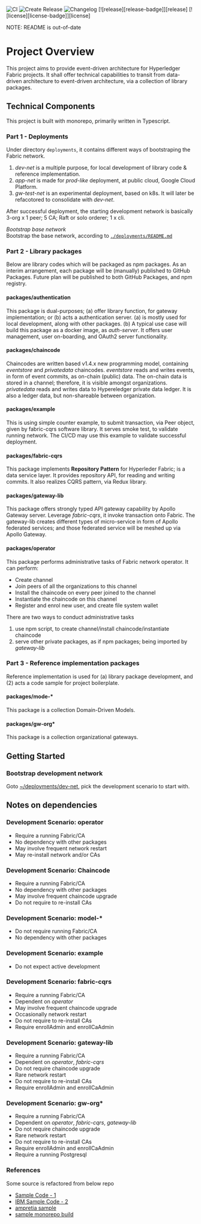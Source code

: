 ![CI](https://github.com/rtang03/open-platform-dlt/workflows/CI/badge.svg?branch=master)
![Create Release](https://github.com/rtang03/fabric-es/workflows/Create%20Release/badge.svg)
![Changelog](https://github.com/rtang03/fabric-es/workflows/Changelog/badge.svg)
[![release][release-badge]][release]
[![license][license-badge]][license]

NOTE: README is out-of-date

# Project Overview

This project aims to provide event-driven architecture for Hyperledger Fabric projects. It shall offer technical capabilities
to transit from data-driven architecture to event-driven architecture, via a collection of library packages.

## Technical Components

This project is built with monorepo, primarily written in Typescript.

### Part 1 - Deployments

Under directory `deployments`, it contains different ways of bootstraping the Fabric network.

1. _dev-net_ is a multiple purpose, for local development of library code & reference implementation.
2. _app-net_ is made for _prod-like_ deployment, at public cloud, Google Cloud Platform.
3. _gw-test-net_ is an experimental deployment, based on k8s. It will later be refacotored to consolidate with _dev-net_.

After successful deployment, the starting development network is basically 3-org x 1 peer; 5 CA; Raft or solo orderer; 1 x cli.

_Bootstrap base network_  
Bootstrap the base network, according to [`./deployments/README.md`](deployments/README.md)

### Part 2 - Library packages

Below are library codes which will be packaged as npm packages. As an interim arrangement, each package will be (manually)
published to GitHub Packages. Future plan will be published to both GitHub Packages, and npm registry.

#### packages/authentication

This package is dual-purposes; (a) offer library function, for gateway implementation; or (b) acts a authentication server.
(a) is mostly used for local development, along with other packages. (b) A typical use case will build this package as a
docker image, as _auth-server_. It offers user management, user on-boarding, and OAuth2 server functionality.

#### packages/chaincode

Chaincodes are written based v1.4.x new programming model, containing _eventstore_ and _privatedata_ chaincodes.
_eventstore_ reads and writes events, in form of event commits, as on-chain (public) data. The on-chain data is stored in a
channel; therefore, it is visible amongst organizations. _privatedata_ reads and writes data to Hypereledger private data ledger. It
is also a ledger data, but non-shareable between organization.

#### packages/example

This is using simple counter example, to submit transaction, via Peer object, given by fabric-cqrs software library.
It serves smoke test, to validate running network. The CI/CD may use this example to validate successful deployment.

#### packages/fabric-cqrs

This package implements **Repository Pattern** for Hyperleder Fabric; is a data service layer. It provides repository API, for
reading and writing commits. It also realizes CQRS pattern, via Redux library.

#### packages/gateway-lib

This package offers strongly typed API gateway capability by Apollo Gateway server. Leverage _fabric-cqrs_, it invoke transaction
onto Fabric. The gateway-lib creates different types of micro-service in form of Apollo federated services; and those
federated service will be meshed up via Apollo Gateway.

#### packages/operator

This package performs administrative tasks of Fabric network operator. It can perform:

- Create channel
- Join peers of all the organizations to this channel
- Install the chaincode on every peer joined to the channel
- Instantiate the chaincode on this channel
- Register and enrol new user, and create file system wallet

There are two ways to conduct administrative tasks

1. use npm script, to create channel/install chaincode/instantiate chaincode
2. serve other private packages, as if npm packages; being imported by _gateway-lib_

### Part 3 - Reference implementation packages

Reference implementation is used for (a) library package development, and (2) acts a code sample for project boilerplate.

#### packages/mode-\*

This package is a collection Domain-Driven Models.

#### packages/gw-org\*

This package is a collection organizational gateways.

## Getting Started

### Bootstrap development network

Goto [~/deployments/dev-net](./deployments/dev-net/README.md), pick the development scenario to start with.

## Notes on dependencies

### Development Scenario: operator

- Require a running Fabric/CA
- No dependency with other packages
- May involve frequent network restart
- May re-install network and/or CAs

### Development Scenario: Chaincode

- Require a running Fabric/CA
- No dependency with other packages
- May involve frequent chaincode upgrade
- Do not require to re-install CAs

### Development Scenario: model-*

- Do not require running Fabric/CA
- No dependency with other packages

### Development Scenario: example

- Do not expect active development

### Development Scenario: fabric-cqrs

- Require a running Fabric/CA
- Dependent on _operator_
- May involve frequent chaincode upgrade
- Occasionally network restart
- Do not require to re-install CAs
- Require enrollAdmin and enrollCaAdmin

### Development Scenario: gateway-lib

- Require a running Fabric/CA
- Dependent on _operator_, _fabric-cqrs_
- Do not require chaincode upgrade
- Rare network restart
- Do not require to re-install CAs
- Require enrollAdmin and enrollCaAdmin

### Development Scenario: gw-org*

- Require a running Fabric/CA
- Dependent on _operator_, _fabric-cqrs_, _gateway-lib_
- Do not require chaincode upgrade
- Rare network restart
- Do not require to re-install CAs
- Require enrollAdmin and enrollCaAdmin
- Require a running Postgresql

### References

Some source is refactored from below repo  
- [Sample Code - 1](https://github.com/kevin-hf/kevin-fabric-sdk-node)  
- [IBM Sample Code - 2](https://github.com/PacktPublishing/Handson-Blockchain-Development-with-Hyperledger)  
- [ampretia sample](https://github.com/ampretia/fabric-application-examples)
- [sample monorepo build](https://github.com/benawad/fullstack-graphql-airbnb-clone)
